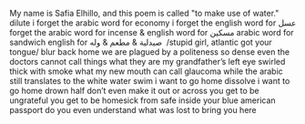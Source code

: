 My name is Safia Elhillo, and this poem is called  "to make use of water." dilute i forget the arabic word for economy i forget the english word for عسل forget the arabic word for incense & english word for مسكين arabic word for sandwich english for صيدلية & مطعم & وله ‎ /stupid girl, atlantic got your tongue/ blur back home we are plagued by  a politeness so dense even the doctors cannot call  things what they are my grandfather’s left eye swirled thick with smoke what my new mouth can call glaucoma while the arabic still translates to the white water swim i want to go home dissolve i want to go home drown half don’t even make it out or across you get to be ungrateful you get to be homesick from safe inside your blue  american passport do you even understand what was lost  to bring you here 